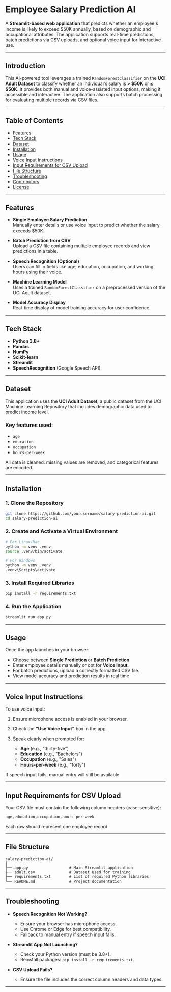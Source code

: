 # Employee Salary Prediction AI

A **Streamlit-based web application** that predicts whether an employee's income is likely to exceed $50K annually, based on demographic and occupational attributes. The application supports real-time predictions, batch predictions via CSV uploads, and optional voice input for interactive use.

---

##  Introduction

This AI-powered tool leverages a trained `RandomForestClassifier` on the **UCI Adult Dataset** to classify whether an individual's salary is **> $50K** or **≤ $50K**. It provides both manual and voice-assisted input options, making it accessible and interactive. The application also supports batch processing for evaluating multiple records via CSV files.

---

##  Table of Contents

- [Features](#-features)
- [Tech Stack](#-tech-stack)
- [Dataset](#-dataset)
- [Installation](#-installation)
- [Usage](#-usage)
- [Voice Input Instructions](#-voice-input-instructions)
- [Input Requirements for CSV Upload](#-input-requirements-for-csv-upload)
- [File Structure](#-file-structure)
- [Troubleshooting](#-troubleshooting)
- [Contributors](#-contributors)
- [License](#-license)

---

##  Features

- **Single Employee Salary Prediction**  
  Manually enter details or use voice input to predict whether the salary exceeds $50K.

- **Batch Prediction from CSV**  
  Upload a CSV file containing multiple employee records and view predictions in a table.

- **Speech Recognition (Optional)**  
  Users can fill in fields like age, education, occupation, and working hours using their voice.

- **Machine Learning Model**  
  Uses a trained `RandomForestClassifier` on a preprocessed version of the UCI Adult dataset.

- **Model Accuracy Display**  
  Real-time display of model training accuracy for user confidence.

---

##  Tech Stack

- **Python 3.8+**
- **Pandas**
- **NumPy**
- **Scikit-learn**
- **Streamlit**
- **SpeechRecognition** (Google Speech API)

---

##  Dataset

This application uses the **UCI Adult Dataset**, a public dataset from the UCI Machine Learning Repository that includes demographic data used to predict income level.

### Key features used:

- `age`
- `education`
- `occupation`
- `hours-per-week`

All data is cleaned: missing values are removed, and categorical features are encoded.

---

##  Installation

### 1. Clone the Repository

```bash
git clone https://github.com/yourusername/salary-prediction-ai.git
cd salary-prediction-ai
```

### 2. Create and Activate a Virtual Environment

```bash
# For Linux/Mac
python -m venv .venv
source .venv/bin/activate

# For Windows
python -m venv .venv
.venv\Scripts\activate
```

### 3. Install Required Libraries

```bash
pip install -r requirements.txt
```

### 4. Run the Application

```bash
streamlit run app.py
```

---

##  Usage

Once the app launches in your browser:

- Choose between **Single Prediction** or **Batch Prediction**.
- Enter employee details manually or opt for **Voice Input**.
- For batch predictions, upload a correctly formatted CSV file.
- View model accuracy and prediction results in real time.

---

##  Voice Input Instructions

To use voice input:

1. Ensure microphone access is enabled in your browser.
2. Check the **"Use Voice Input"** box in the app.
3. Speak clearly when prompted for:

   - **Age** (e.g., "thirty-five")
   - **Education** (e.g., "Bachelors")
   - **Occupation** (e.g., "Sales")
   - **Hours-per-week** (e.g., "forty")

If speech input fails, manual entry will still be available.

---

##  Input Requirements for CSV Upload

Your CSV file must contain the following column headers (case-sensitive):

```csv
age,education,occupation,hours-per-week
```

Each row should represent one employee record.

---

##  File Structure

```
salary-prediction-ai/
│
├── app.py                  # Main Streamlit application
├── adult.csv               # Dataset used for training
├── requirements.txt        # List of required Python libraries
└── README.md               # Project documentation
```

---

##  Troubleshooting

- **Speech Recognition Not Working?**
  - Ensure your browser has microphone access.
  - Use Chrome or Edge for best compatibility.
  - Fallback to manual entry if speech input fails.

- **Streamlit App Not Launching?**
  - Check your Python version (must be 3.8+).
  - Reinstall packages: `pip install -r requirements.txt`.

- **CSV Upload Fails?**
  - Ensure the file includes the correct column headers and data types.

---
